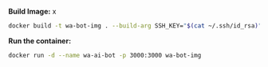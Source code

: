 **Build Image:**
x

```bash
docker build -t wa-bot-img . --build-arg SSH_KEY="$(cat ~/.ssh/id_rsa)" --no-cache
```

**Run the container:**

```bash
docker run -d --name wa-ai-bot -p 3000:3000 wa-bot-img
```
